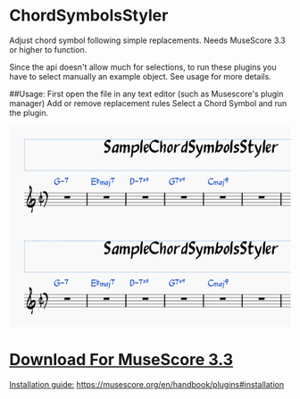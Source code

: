 # ChordSymbolsStyler
Adjust chord symbol following simple replacements. Needs MuseScore 3.3 or higher to function.

Since the api doesn't allow much for selections, to run these plugins you have to select manually an example object. See usage for more details.

##Usage:
First open the file in any text editor (such as Musescore's plugin manager)
Add or remove replacement rules
Select a Chord Symbol and run the plugin.

![Before](https://github.com/Marr11317/ChordSymbolsStyler/blob/master/ChordSymbolsEnd.PNG)
![After](https://github.com/Marr11317/ChordSymbolsStyler/blob/master/ChordSymbolsEnd.PNG)

# [Download For MuseScore 3.3](https://github.com/Marr11317/ChordSymbolsStyler/archive/master.zip)

[Installation guide:](https://musescore.org/en/handbook/plugins#installation) https://musescore.org/en/handbook/plugins#installation

